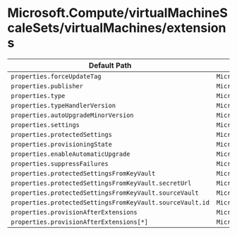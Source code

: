 # Microsoft.Compute/virtualMachineScaleSets/virtualMachines/extensions

| Default Path | Alias |
|---|---|
| `properties.forceUpdateTag` | `Microsoft.Compute/virtualMachineScaleSets/virtualMachines/extensions/forceUpdateTag` |
| `properties.publisher` | `Microsoft.Compute/virtualMachineScaleSets/virtualMachines/extensions/publisher` |
| `properties.type` | `Microsoft.Compute/virtualMachineScaleSets/virtualMachines/extensions/type` |
| `properties.typeHandlerVersion` | `Microsoft.Compute/virtualMachineScaleSets/virtualMachines/extensions/typeHandlerVersion` |
| `properties.autoUpgradeMinorVersion` | `Microsoft.Compute/virtualMachineScaleSets/virtualMachines/extensions/autoUpgradeMinorVersion` |
| `properties.settings` | `Microsoft.Compute/virtualMachineScaleSets/virtualMachines/extensions/settings` |
| `properties.protectedSettings` | `Microsoft.Compute/virtualMachineScaleSets/virtualMachines/extensions/protectedSettings` |
| `properties.provisioningState` | `Microsoft.Compute/virtualMachineScaleSets/virtualMachines/extensions/provisioningState` |
| `properties.enableAutomaticUpgrade` | `Microsoft.Compute/virtualMachineScaleSets/virtualMachines/extensions/enableAutomaticUpgrade` |
| `properties.suppressFailures` | `Microsoft.Compute/virtualMachineScaleSets/virtualMachines/extensions/suppressFailures` |
| `properties.protectedSettingsFromKeyVault` | `Microsoft.Compute/virtualMachineScaleSets/virtualMachines/extensions/protectedSettingsFromKeyVault` |
| `properties.protectedSettingsFromKeyVault.secretUrl` | `Microsoft.Compute/virtualMachineScaleSets/virtualMachines/extensions/protectedSettingsFromKeyVault.secretUrl` |
| `properties.protectedSettingsFromKeyVault.sourceVault` | `Microsoft.Compute/virtualMachineScaleSets/virtualMachines/extensions/protectedSettingsFromKeyVault.sourceVault` |
| `properties.protectedSettingsFromKeyVault.sourceVault.id` | `Microsoft.Compute/virtualMachineScaleSets/virtualMachines/extensions/protectedSettingsFromKeyVault.sourceVault.id` |
| `properties.provisionAfterExtensions` | `Microsoft.Compute/virtualMachineScaleSets/virtualMachines/extensions/provisionAfterExtensions` |
| `properties.provisionAfterExtensions[*]` | `Microsoft.Compute/virtualMachineScaleSets/virtualMachines/extensions/provisionAfterExtensions[*]` |

